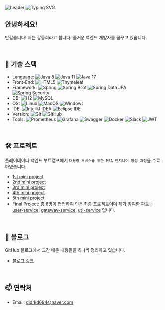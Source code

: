 ![header](https://capsule-render.vercel.app/api?type=waving&color=FF2E63&text=&animation=twinkling&height=80)
![Typing SVG](https://readme-typing-svg.demolab.com?font=Alkatra&weight=500&size=45&duration=3500&pause=3&color=FF2E63&center=true&vCenter=true&multiline=true&repeat=true&width=1000&height=100&lines=Welcome+to+chocolaggibbiddori's+GitHub!👋)

## 안녕하세요!
반갑습니다! 저는 강동희라고 합니다. 즐거운 백엔드 개발자를 꿈꾸고 있습니다.

<br>

## 🚀 기술 스택
- Language: ![Java 8](https://img.shields.io/badge/Java_8-FF3434) ![Java 11](https://img.shields.io/badge/Java_11-FF3434) ![Java 17](https://img.shields.io/badge/Java_17-FF3434)
- Front-End: ![HTML5](https://img.shields.io/badge/HTML5-FFFFFF?logo=HTML5&logoColor=E34F26) ![Thymeleaf](https://img.shields.io/badge/Thymeleaf-FFFFFF?logo=Thymeleaf&logoColor=005F0F)
- Framework: ![Spring](https://img.shields.io/badge/Spring-FFFFFF?logo=Spring) ![Spring Boot](https://img.shields.io/badge/Spring_Boot-FFFFFF?logo=SpringBoot) ![Spring Data JPA](https://img.shields.io/badge/Spring_Data_JPA-FFFFFF) ![Spring Security](https://img.shields.io/badge/Spring_Security-FFFFFF?logo=springsecurity)
- DB: ![H2](https://img.shields.io/badge/H2-FFFFFF) ![MySQL](https://img.shields.io/badge/MySQL-FFFFFF?logo=MySQL)
- OS: ![Linux](https://img.shields.io/badge/Linux-FFFFFF?logo=Linux) ![MacOS](https://img.shields.io/badge/macOS-FFFFFF?logo=Apple&logoColor=000000) ![Windows](https://img.shields.io/badge/Windows-FFFFFF?logo=Windows%2010&logoColor=0078D6)
- IDE: ![IntelliJ IDEA](https://img.shields.io/badge/IntelliJ_IDEA-FFFFFF?logo=IntelliJ%20IDEA&logoColor=000000) ![Eclipse IDE](https://img.shields.io/badge/Eclipse_IDE-FFFFFF?logo=Eclipse%20IDE&logoColor=2C2255)
- Version: ![Git](https://img.shields.io/badge/Git-FFFFFF?logo=Git) ![GitHub](https://img.shields.io/badge/GitHub-FFFFFF?logo=GitHub&logoColor=000000)
- Tools: ![Prometheus](https://img.shields.io/badge/Prometheus-FFFFFF?logo=Prometheus) ![Grafana](https://img.shields.io/badge/Grafana-FFFFFF?logo=Grafana) ![Swagger](https://img.shields.io/badge/Swagger-FFFFFF?logo=Swagger) ![Docker](https://img.shields.io/badge/Docker-FFFFFF?logo=Docker) ![Slack](https://img.shields.io/badge/Slack-FFFFFF?logo=Slack&logoColor=4A154B) ![JWT](https://img.shields.io/badge/JWT-FFFFFF?logo=jsonwebtokens&logoColor=000000)

<br>

## 🛠️ 프로젝트
플레이데이터 백엔드 부트캠프에서 `대용량 서비스를 위한 MSA 엔지니어 양성 과정`을 수료하였습니다.

- [1st mini project](https://chocolaggibbiddori.github.io/bootcamp-miniproject-kktalk)
- [2nd mini project](https://chocolaggibbiddori.github.io/bootcamp-miniproject2-best_board)
- [3rd mini project](https://chocolaggibbiddori.github.io/bootcamp-miniproject3-shopping_mall)
- [4th mini project](https://chocolaggibbiddori.github.io/bootcamp-miniproject4-shopping-mall-spring)
- [5th mini project](https://chocolaggibbiddori.github.io/bootcamp-miniproject5-ultimates)
- [Final Project](https://github.com/miracle-job-a): 총 6명이 협업하여 만든 최종 프로젝트이며 제가 참여한 파트는 [user-service](https://github.com/chocolaggibbiddori/miracle-job-a-user-service), [gateway-service](https://github.com/chocolaggibbiddori/miracle-job-a-gateway-service), [util-service](https://github.com/chocolaggibbiddori/miracle-job-a-util-service) 입니다.

<br>

## 📃 블로그
GitHub 블로그에서 그간 배운 내용들을 하나씩 정리하고 있습니다.

- [블로그 링크](https://chocolaggibbiddori.github.io)

<br>

## 📫 연락처
- Email: didrkd684@naver.com
